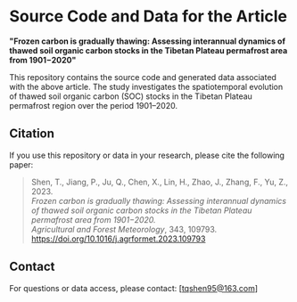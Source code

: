 # Source Code and Data for the Article

**"Frozen carbon is gradually thawing: Assessing interannual dynamics of thawed soil organic carbon stocks in the Tibetan Plateau permafrost area from 1901−2020"**

This repository contains the source code and generated data associated with the above article. The study investigates the spatiotemporal evolution of thawed soil organic carbon (SOC) stocks in the Tibetan Plateau permafrost region over the period 1901–2020.

## Citation

If you use this repository or data in your research, please cite the following paper:

> Shen, T., Jiang, P., Ju, Q., Chen, X., Lin, H., Zhao, J., Zhang, F., Yu, Z., 2023.  
> *Frozen carbon is gradually thawing: Assessing interannual dynamics of thawed soil organic carbon stocks in the Tibetan Plateau permafrost area from 1901−2020.*  
> *Agricultural and Forest Meteorology*, 343, 109793.  
> https://doi.org/10.1016/j.agrformet.2023.109793

## Contact

For questions or data access, please contact: [tqshen95@163.com]

